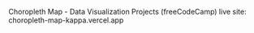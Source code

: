 Choropleth Map - Data Visualization Projects (freeCodeCamp) live site: choropleth-map-kappa.vercel.app